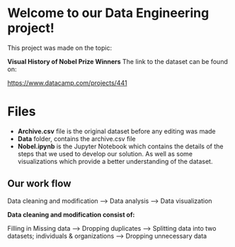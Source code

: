 # Welcome to our Data Engineering project!

This project was made on the topic:

**Visual History of Nobel Prize Winners**
The link to the dataset can be found on: 

https://www.datacamp.com/projects/441

# Files
- **Archive.csv** file is the original dataset before any editing was made
-  **Data** folder,  contains the archive.csv file
- **Nobel.ipynb** is the Jupyter Notebook which contains the details of the steps that we used to develop our solution. As well as some visualizations which provide a better understanding of the dataset. 

## Our work flow

Data cleaning and modification --> Data analysis --> Data visualization

**Data cleaning and modification consist of:**

Filling in Missing data --> Dropping duplicates --> Splitting data into two datasets; individuals & organizations  --> Dropping unnecessary data





